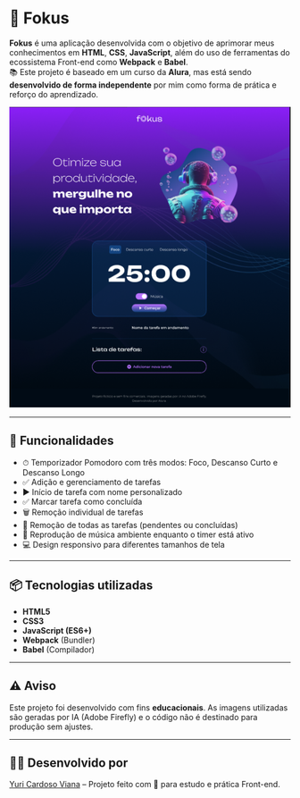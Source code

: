 # 🧠 Fokus

**Fokus** é uma aplicação desenvolvida com o objetivo de aprimorar meus conhecimentos em **HTML**, **CSS**, **JavaScript**, além do uso de ferramentas do ecossistema Front-end como **Webpack** e **Babel**.  
📚 Este projeto é baseado em um curso da **Alura**, mas está sendo **desenvolvido de forma independente** por mim como forma de prática e reforço do aprendizado.

<p align="center">
  <img src="./src/assets/readme.png" alt="Preview do projeto" />
</p>

---

## 🚀 Funcionalidades

- ⏱ Temporizador Pomodoro com três modos: Foco, Descanso Curto e Descanso Longo
- ✅ Adição e gerenciamento de tarefas
- ▶️ Início de tarefa com nome personalizado
- ✅ Marcar tarefa como concluída
- 🗑 Remoção individual de tarefas
- 🧹 Remoção de todas as tarefas (pendentes ou concluídas)
- 🎵 Reprodução de música ambiente enquanto o timer está ativo
- 💻 Design responsivo para diferentes tamanhos de tela

---

## 📦 Tecnologias utilizadas

- **HTML5**
- **CSS3**
- **JavaScript (ES6+)**
- **Webpack** (Bundler)
- **Babel** (Compilador)

---

## ⚠️ Aviso

Este projeto foi desenvolvido com fins **educacionais**. As imagens utilizadas são geradas por IA (Adobe Firefly) e o código não é destinado para produção sem ajustes.

---

## 🧑‍💻 Desenvolvido por

[Yuri Cardoso Viana](https://github.com/Yuric-Viana) – Projeto feito com 💜 para estudo e prática Front-end.
